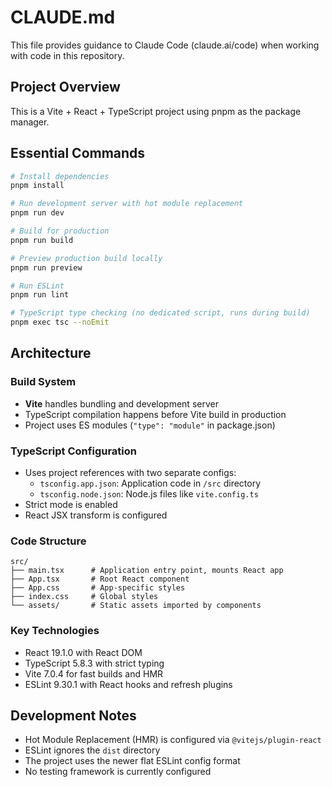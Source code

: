 # CLAUDE.md

This file provides guidance to Claude Code (claude.ai/code) when working with code in this repository.

## Project Overview

This is a Vite + React + TypeScript project using pnpm as the package manager.

## Essential Commands

```bash
# Install dependencies
pnpm install

# Run development server with hot module replacement
pnpm run dev

# Build for production
pnpm run build

# Preview production build locally
pnpm run preview

# Run ESLint
pnpm run lint

# TypeScript type checking (no dedicated script, runs during build)
pnpm exec tsc --noEmit
```

## Architecture

### Build System
- **Vite** handles bundling and development server
- TypeScript compilation happens before Vite build in production
- Project uses ES modules (`"type": "module"` in package.json)

### TypeScript Configuration
- Uses project references with two separate configs:
  - `tsconfig.app.json`: Application code in `/src` directory
  - `tsconfig.node.json`: Node.js files like `vite.config.ts`
- Strict mode is enabled
- React JSX transform is configured

### Code Structure
```
src/
├── main.tsx      # Application entry point, mounts React app
├── App.tsx       # Root React component
├── App.css       # App-specific styles
├── index.css     # Global styles
└── assets/       # Static assets imported by components
```

### Key Technologies
- React 19.1.0 with React DOM
- TypeScript 5.8.3 with strict typing
- Vite 7.0.4 for fast builds and HMR
- ESLint 9.30.1 with React hooks and refresh plugins

## Development Notes

- Hot Module Replacement (HMR) is configured via `@vitejs/plugin-react`
- ESLint ignores the `dist` directory
- The project uses the newer flat ESLint config format
- No testing framework is currently configured